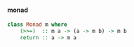 #### monad

```hs
class Monad m where
    (>>=)  :: m a -> (a -> m b) -> m b
    return :: a -> m a

```
